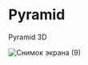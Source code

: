 # Pyramid
Pyramid 3D 

![Снимок экрана (9)](https://github.com/Arisanerz/Pyramid/assets/138304850/a6ede9bf-c8a4-4f50-988c-3f17e055a991)
